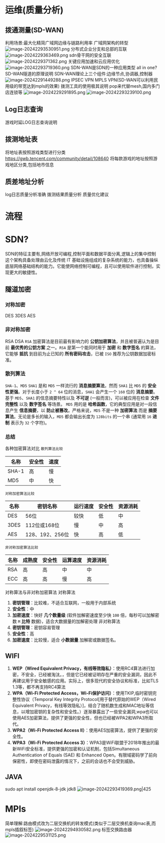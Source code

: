 # 运维(质量分析)
## 拨通测量(SD-WAN)
利用场景:最大化精简广域网边缘与链路利用率
广域网架构的转型
![image-20242293530951.png](5搁置的网站上传项目/试岗内容/试岗内容/image-20242293530951.png)
分布式企业分支和总部的互联
![image-2024229363469.png](5搁置的网站上传项目/试岗内容/试岗内容/image-2024229363469.png)
sdn骨干网的安全互联
	![image-2024229371362.png](5搁置的网站上传项目/试岗内容/试岗内容/image-2024229371362.png)
	关键应用加速和云应用优化
	![image-20242293719360.png](5搁置的网站上传项目/试岗内容/试岗内容/image-20242293719360.png)
SDN-WAN是SDN的一种应用类型
all in one?
SD-WAN隧道的原理说明
SDN-WAN理论上三个组件:边缘节点,协调器,控制器
![image-20242291449288.png](5搁置的网站上传项目/试岗内容/试岗内容/image-20242291449288.png)
IPSEC VPN
MPLS VPN(SD-WAN可以利用民用级的带宽达到mpls的效果)
拨测工具的使用极其说明
pop来代替mesh,国内多门店连锁等
![image-2024229291895.png](5搁置的网站上传项目/试岗内容/试岗内容/image-2024229291895.png)
![image-20242293239100.png](5搁置的网站上传项目/试岗内容/试岗内容/image-20242293239100.png)
## Log日志查询
游戏时延LOG日志查询说明
## 拨测地址表
将地址表按照游戏类型进行分类
https://gwb.tencent.com/community/detail/108640
将每款游戏的地址按照游戏地区分类,包括地市信息
## 质差地址分析
log日志质量分析准确
拨测结果质量分析
质量优化建议



# 流程

# SDN?
SDN的特征主要有,网络开放可编程,控制平面和数据平面分离,逻辑上的集中控制
这个架构具备处理由云化及传统 IT 基础设施组成的复杂系统的能力，也具备操纵底层网络基础结构的能力。它能使网络控制可编程，且可以使用软件进行控制，实现更大的敏捷性。
## 隧道加密
### 对称加密
DES 3DES AES
### 非对称加密
RSA DSA
`RSA` 加密算法是目前最有影响力的 **公钥加密算法**，并且被普遍认为是目前 **最优秀的公钥方案** 之一。`RSA` 是第一个能同时用于 **加密** 和 **数字签名** 的算法，它能够 **抵抗** 到目前为止已知的 **所有密码攻击**，已被 `ISO` 推荐为公钥数据加密标准。
### 散列算法
`SHA-1`、`MD5`
`SHA1` 是和 `MD5` 一样流行的 **消息摘要算法**，然而 `SHA1` 比 `MD5` 的 **安全性更强**。对于长度小于 `2 ^ 64` 位的消息，`SHA1` 会产生一个 `160` 位的 **消息摘要**。基于 `MD5`、`SHA1` 的信息摘要特性以及 **不可逆** (一般而言)，可以被应用在检查 **文件完整性** 以及 **数字签名** 等场景。
`MD5` 用的是 **哈希函数**，它的典型应用是对一段信息产生 **信息摘要**，以 **防止被篡改**。严格来说，`MD5` 不是一种 **加密算法** 而是 **摘要算法**。无论是多长的输入，`MD5` 都会输出长度为 `128bits` 的一个串 (通常用 `16` **进制** 表示为 `32` 个字符)。
### 总结
各种加密算法对比
`散列算法比较`

|名称|安全性|速度|
|---|---|---|
|SHA-1|高|慢|
|MD5|中|快|

`对称加密算法比较`

|名称|密钥名称|运行速度|安全性|资源消耗|
|---|---|---|---|---|
|DES|56位|较快|低|中|
|3DES|112位或168位|慢|中|高|
|AES|128、192、256位|快|高|低|

`非对称加密算法比较`

| 名称  | 成熟度 | 安全性 | 运算速度 | 资源消耗 |
| --- | --- | --- | ---- | ---- |
| RSA | 高   | 高   | 中    | 中    |
| ECC | 高   | 高   | 慢    | 高    |
对称算法与非对称加密算法
对称算法
1. **密钥管理**：比较难，不适合互联网，一般用于内部系统
2. **安全性**：中
3. **加密速度**：快好 **几个数量级** (软件加解密速度至少快 `100` 倍，每秒可以加解密数 `M` **比特** 数据)，适合大数据量的加解密处理
非对称算法
1. **密钥管理**：密钥容易管理
2. **安全性**：高
3. **加密速度**：比较慢，适合 **小数据量** 加解密或数据签名。

## WIFI
1. **WEP（Wired Equivalent Privacy，有线等效隐私）**：使用RC4算法进行加密，不安全，已经被淘汰。，但是它已经被证明存在严重的安全漏洞，因此不再建议用于安全敏感的应用。实际上，很多现代的安全协议和标准，比如TLS 1.3等，都不再支持RC4算法
2. **WPA（Wi-Fi Protected Access，Wi-Fi保护访问）**：使用TKIP,临时密钥完整性协议（Temporal Key Integrity Protocol[用于替代原始的WEP（Wired Equivalent Privacy，有线等效隐私）]，结合了随机数生成和MAC地址等信息，以增加密钥的复杂性和安全性。）逐渐暴露出了一些安全漏洞,wpa也可以使用AES加密算法，提供了更强的安全性，但也已经被WPA2和WPA3所取代。
3. **WPA2（Wi-Fi Protected Access II）**：使用AES加密算法，提供了更强的安全性。
4. **WPA3（Wi-Fi Protected Access 3）**：WPA3是WiFi联盟于2018年推出的最新WiFi安全标准，提供更强的加密和认证机制，包括Simultaneous Authentication of Equals (SAE) 和 Enhanced Open。有限域密码学了前向保密性，即使在密码泄露的情况下，之前的会话也不会受到威胁。
## JAVA

sudo apt install openjdk-8-jdk
jdk8
![image-20242293419369.png|425](5搁置的网站上传项目/试岗内容/试岗内容/image-20242293419369.png)
# MPls
简单理解:路由模式改为二层交换机的转发模式(类似于二层交换机查询mac表,而mpls插叙标签)
![image-20242294930582.png](5搁置的网站上传项目/试岗内容/试岗内容/image-20242294930582.png)
标签交换路由器
![image-2024229531125.png](5搁置的网站上传项目/试岗内容/试岗内容/image-2024229531125.png)